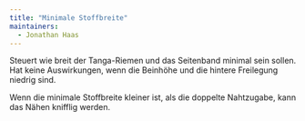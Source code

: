 ```yaml
---
title: "Minimale Stoffbreite"
maintainers:
  - Jonathan Haas
---
```


Steuert wie breit der Tanga-Riemen und das Seitenband minimal sein sollen.
Hat keine Auswirkungen, wenn die Beinhöhe und die hintere Freilegung niedrig sind.

Wenn die minimale Stoffbreite kleiner ist, als die doppelte Nahtzugabe, kann das Nähen knifflig werden.
